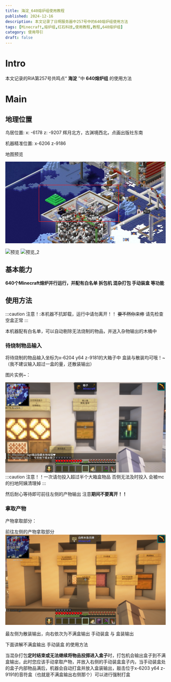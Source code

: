 ```yaml
---
title: 海淀_640熔炉组使用教程
published: 2024-12-16
description: 本文记录了日啊服务器中257号中的640熔炉组使用方法
tags: [Minecraft,熔炉组,红石科技,使用教程,教程,640熔炉组]
category: 使用导引
draft: false
---
```


<meta name="referrer" content="no-referrer">

# Intro
本文记录的RIA第257号共鸣点“ **海淀** ”中 **640熔炉组** 的使用方法

# Main
## 地理位置
鸟居位置: x: -6178 z: -9207 辉月北方，古渊境西北，点画出版社东南

机器精准位置: x-6206 z-9186

地图预览

![640熔炉组地图预览](./640_preview.png)

![预览](https://i0.hdslb.com/bfs/article/bb1eec33ba8533e4210ea5e58d47e352452972510.png)
![预览_2](https://i0.hdslb.com/bfs/article/6d892ee0b382ddbce95a7d1408112554452972510.png)

## 基本能力
**640个Minecraft熔炉并行运行，并配有白名单 拆包机 混杂打包 手动装盒 等功能**

## 使用方法
:::caution
注意！:本机器不抗卸载，运行中请勿离开！！ ~~要不然你来修~~ 请先检查空盒正常
:::

本机器配有白名单，可以自动剔除无法烧制的物品，并送入杂物输出的木桶中

### 待烧制物品输入
将待烧制的物品输入坐标为x-6204 y64 z-9181的大箱子中 盒装与散装均可哦！~         （我不建议输入超过一盒的量，还散装输出）

图片实例~：

![待烧制物品输入位置](./awaiting.png)
:::caution
注意！！一次请勿投入超过半个大箱盒物品 否侧无法及时投入 会被mc的扫地阿姨清理掉
:::

然后耐心等待即可前往左侧的产物输出 注意**期间不要离开！！**


### 拿取产物
产物拿取部分：

前往左侧的产物拿取部分
![产物拿取部分位置](./pickup.png)

最左侧为散装输出，向右依次为不满盒输出 手动装盒 与 盒装输出

下面讲解不满盒输出 手动装盒 的使用方法

当混杂打包**定时结束或无法继续将物品投掷进入盒子**时，打包机会输出盒子到不满盒输出，此时您应该手动拿取产物，并放入右侧的手动装盒盒子内，当手动装盒处的盒子内部物品满后，机器会自动打盒并放入盒装输出，敲击位于x-6203 y64 z-9191的音符盒（也就是不满盒输出右侧那个）可以进行强制打盒